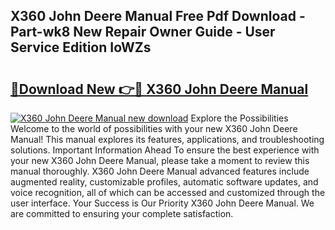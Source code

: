 ## X360 John Deere Manual Free Pdf Download - Part-wk8 New Repair Owner Guide - User Service Edition IoWZs

# <h2><a href="http://bc92874.oget.top/?id=X360+John+Deere+Manual">🔗Download New 👉🔴 X360 John Deere Manual</a></h2>

[![X360 John Deere Manual new download](https://i.imgur.com/5g1atiW.png)](http://bc92874.oget.top/?id=X360+John+Deere+Manual)
Explore the Possibilities Welcome to the world of possibilities with your new X360 John Deere Manual! This manual explores its features, applications, and troubleshooting solutions. Important Information Ahead To ensure the best experience with your new X360 John Deere Manual, please take a moment to review this manual thoroughly. X360 John Deere Manual advanced features include augmented reality, customizable profiles, automatic software updates, and voice recognition, all of which can be accessed and customized through the user interface. Your Success is Our Priority X360 John Deere Manual. We are committed to ensuring your complete satisfaction.
